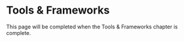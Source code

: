 # Tools & Frameworks

This page will be completed when the Tools & Frameworks chapter is complete.
<!-- TODO Needs synopsis for 3-0-tools_frameworks.md -->